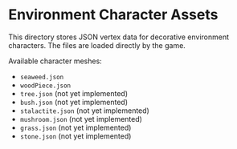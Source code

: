 # Environment Character Assets

This directory stores JSON vertex data for decorative environment characters.
The files are loaded directly by the game.

Available character meshes:

- `seaweed.json`
- `woodPiece.json`
- `tree.json` (not yet implemented)
- `bush.json` (not yet implemented)
- `stalactite.json` (not yet implemented)
- `mushroom.json` (not yet implemented)
- `grass.json` (not yet implemented)
- `stone.json` (not yet implemented)

